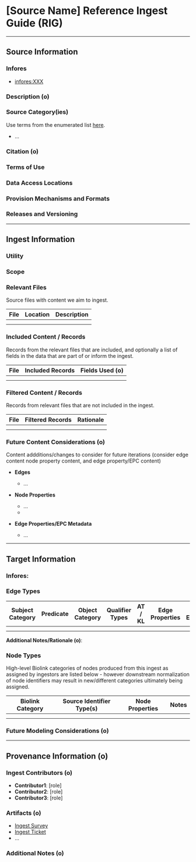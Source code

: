 # [Source Name] Reference Ingest Guide (RIG)

---------------

## Source Information

### Infores
 - [infores:XXX](https://w3id.org/information-resource-registry/XXX)

### Description (o)

   
### Source Category(ies)
Use terms from the enumerated list [here](https://github.com/NCATSTranslator/translator-ingests/blob/main/src/translator_ingest/rig-specification.md#source-categoryies).

- ... 

### Citation (o)


### Terms of Use


### Data Access Locations

   
### Provision Mechanisms and Formats

   
### Releases and Versioning


----------------

## Ingest Information
    
### Utility


### Scope


### Relevant Files
Source files with content we aim to ingest.

  | File | Location | Description |
  |----------|----------|----------|
  |  |  |  | 
  |  |  |  | 
  
### Included Content / Records
Records from the relevant files that are included, and optionally a list of fields in the data that are part of or inform the ingest. 

  | File | Included Records | Fields Used (o) | 
  |----------|----------|----------|
  |  |  |  | 
  |  |  |  | 
  
### Filtered Content / Records
Records from relevant files that are not included in the ingest.

  | File | Filtered Records | Rationale |
  |----------|----------|----------|
  |  |  |  | 
  |  |  |  | 

### Future Content Considerations (o)
Content addditions/changes to consider for future iterations (consider edge content node property content, and edge property/EPC content)

- **Edges**
  - ...

- **Node Properties**
  - ...
  -     
- **Edge Properties/EPC Metadata**
  - ...

  
-----------------

##  Target Information

### Infores:

   
### Edge Types

|  Subject Category |  Predicate | Object Category | Qualifier Types |  AT / KL  | Edge Properties | UI Explanation |
|----------|----------|----------|----------|----------|---------|----------|
|  |  |  |  |  |  |  |
|  |  |  |  |  |  |  |


**Additional Notes/Rationale (o)**:

   
### Node Types
High-level Biolink categories of nodes produced from this ingest as assigned by ingestors are listed below - however downstream normalization of node identifiers may result in new/different categories ultimately being assigned.

| Biolink Category |  Source Identifier Type(s) | Node Properties  | Notes |
|------------------|----------------------------|------------------|-------|
|  |  |  |  |
|  |  |  |  |

  
### Future Modeling Considerations (o)



-----------------

## Provenance Information (o)

### Ingest Contributors (o)
- **Contributor1**: [role]
- **Contributor2**: [role]
- **Contributor3**: [role]


### Artifacts (o)
- [Ingest Survey](link)
- [Ingest Ticket](link)
- ...

### Additional Notes (o)

